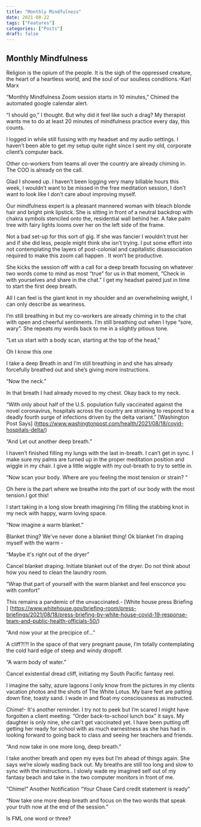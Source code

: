 ```yaml
---
title: "Monthly Mindfulness"
date: 2021-08-22
tags: ["Features"]
categories: ["Posts"]
draft: false
---
```

## Monthly Mindfulness

Religion is the opium of the people. It is the sigh of the oppressed creature, the heart of a heartless world, and the soul of our soulless conditions.-Karl Marx



“Monthly Mindfulness Zoom session starts in 10 minutes,” Chimed the automated google calendar alert. 

“I should go,” I thought. But why did it feel like such a drag?
My therapist wants me to do at least 20 minutes of mindfulness practice every day, this counts.

I logged in while still fussing with my headset and my audio settings. I haven’t been able to get my setup quite right since I sent my old, corporate client’s  computer back. 

Other co-workers from teams all over the country are already chiming in. The COO is already on the call. 

Glad I showed up. I haven’t been logging very many billable hours this week, I wouldn’t want to be missed in the free meditation session, I don’t want to look like I don’t care about improving myself. 

Our mindfulness expert is a pleasant mannered woman with bleach blonde hair and bright pink lipstick.  She is sitting in front of a neutral backdrop with chakra symbols stenciled onto the,  residential wall behind her. 
A fake palm tree with fairy lights looms over her on the left side of the frame. 

Not a bad set-up for this sort of gig. If she was fancier I wouldn’t trust her and if she did less, people might think she isn’t trying.  I put some effort into not contemplating the layers of post-colonial and capitalistic disassociation required to make this zoom call happen . It won’t be productive. 

She kicks the session off with a call for a deep breath focusing on whatever two words come to mind as most “true” for us in that moment, “Check in with yourselves and share in the chat.” I get my headset paired just in time to start the first deep breath.

All I can feel is the giant knot in my shoulder and an overwhelming weight, I can only describe as weariness. 

I’m still breathing in but my co-workers are already chiming in to the chat with open and cheerful sentiments.  I’m still breathing out when I type “sore, wary”. She repeats my words back to me in a slightly pitious tone. 

“Let us start with a body scan, starting at the top of the head,”

Oh I know this one 

I take a deep Breath in and I’m still breathing in and she has already forcefully breathed out and she’s giving more instructions.

“Now the neck.” 

In that breath I  had already moved to my chest. Okay back to my neck.

“With only about half of the U.S. population fully vaccinated against the novel coronavirus, hospitals across the country are straining to respond to a deadly fourth surge of infections driven by the delta variant.” [Washington Post Says] (https://www.washingtonpost.com/health/2021/08/18/covid-hospitals-delta/)

“And Let out another deep breath.”

I haven’t finished filling my lungs with the last in-breath.  I can’t get in sync. I make sure my palms are turned up in the proper meditation position and wiggle in my chair. I give a little wiggle with my out-breath to try to settle in. 

“Now scan your body. Where are you feeling the most tension or strain? “

Oh here is the part where we breathe into the part of our body with the most tension.I got this!

I start taking in a long slow breath imagining I’m filling the stabbing knot in my neck with happy, warm loving  space. 

“Now imagine a warm blanket.”

Blanket thing? We've never done a blanket thing! Ok blanket I’m draping myself with the warm -

“Maybe it's right out of the dryer”

Cancel blanket draping. Initiate blanket out of the dryer. Do not think about how you need to clean the laundry room. 

“Wrap that part of yourself with the warm blanket and feel ensconce you with comfort”

This remains a pandemic of the unvaccinated.- [White house press Briefing ] (https://www.whitehouse.gov/briefing-room/press-briefings/2021/08/18/press-briefing-by-white-house-covid-19-response-team-and-public-health-officials-50/)

“And now your at the precipice of...”

A cliff?!?!
In the space of that very pregnant pause, I’m totally contemplating the cold hard edge of  steep and windy dropoff. 

“A warm body of water.”

Cancel existential dread cliff, initiating  my  South Pacific fantasy reel. 

I imagine the salty, azure lagoons I only know from the pictures in my clients vacation photos and the shots of The White Lotus. My bare feet are patting down fine, toasty sand. I wade in and float my consciousness as instructed. 

Chime!- It's another reminder. I try not to peek but I’m scared I might have forgotten a client meeting.  “Order back-to-school lunch box” it says.  My daughter is only nine, she can’t get vaccinated yet.  I have been putting off getting her ready for school with as much earnestness as she has had in looking forward to going back to class and seeing her teachers and friends.

“And now take in one more long, deep breath.”

I take another breath and open my eyes but I’m ahead of things again. She says we’re slowly wading back out.  My breaths are still too long and slow to sync with the instructions.. I slowly wade my imagined self out of my fantasy beach and take in the two computer monitors in front of me. 

“Chime!” Another Notification “Your Chase Card credit statement is ready”

“Now take one more deep breath and focus on the two words that speak your truth now at the end of the session.”


Is FML one word or three? 










